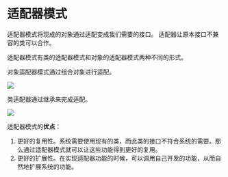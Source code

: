 # 适配器模式
适配器模式将现成的对象通过适配变成我们需要的接口。 适配器让原本接口不兼容的类可以合作。

适配器模式有类的适配器模式和对象的适配器模式两种不同的形式。

对象适配器模式通过组合对象进行适配。

![](http://img.dabin-coder.cn/image/适配器对象适配,png)

类适配器通过继承来完成适配。

![](http://img.dabin-coder.cn/image/适配器-类继承,png)

适配器模式的**优点**：

1. 更好的复用性。系统需要使用现有的类，而此类的接口不符合系统的需要。那么通过适配器模式就可以让这些功能得到更好的复用。
2. 更好的扩展性。在实现适配器功能的时候，可以调用自己开发的功能，从而自然地扩展系统的功能。    


